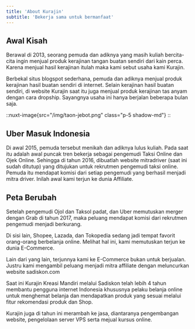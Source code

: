 ```yaml
---
title: 'About Kurajin'
subtitle: 'Bekerja sama untuk bermanfaat'
---
```

## Awal Kisah

Berawal di 2013, seorang pemuda dan adiknya yang masih kuliah bercita-cita ingin menjual produk kerajinan tangan buatan sendiri dari kain perca. Karena menjual hasil kerajinan itulah maka kami sebut usaha kami Kurajin.

Berbekal situs blogspot sederhana, pemuda dan adiknya menjual produk kerajinan hasil buatan sendiri di internet. Selain kerajinan hasil buatan sendiri, di website Kurajin saat itu juga menjual produk kerajinan tas anyam dengan cara dropship. Sayangnya usaha ini hanya berjalan beberapa bulan saja.

::nuxt-image{src="/img/taon-jebot.png" class="p-5 shadow-md"}
::

## Uber Masuk Indonesia

Di awal 2015, pemuda tersebut menikah dan adiknya lulus kuliah. Pada saat itu adalah awal puncak tren bekerja sebagai pengemudi Taksi Online dan Ojek Online. Sehingga di tahun 2016, dibuatlah website mitradriver (saat ini sudah ditutup) yang ditujukan untuk rekrutmen pengemudi taksi online. Pemuda itu mendapat komisi dari setiap pengemudi yang berhasil menjadi mitra driver. Inilah awal kami terjun ke dunia Affiliate.

## Peta Berubah

Setelah pengemudi Ojol dan Taksol padat, dan Uber memutuskan merger dengan Grab di tahun 2017, maka peluang mendapat komisi dari rekrutmen pengemudi menjadi berkurang.

Di sisi lain, Shopee, Lazada, dan Tokopedia sedang jadi tempat favorit orang-orang berbelanja online. Melihat hal ini, kami memutuskan terjun ke dunia E-Commerce.

Lain dari yang lain, terjunnya kami ke E-Commerce bukan untuk berjualan. Justru kami mengambil peluang menjadi mitra affiliate dengan meluncurkan website sadiskon.com

Saat ini Kurajin Kreasi Mandiri melalui Sadiskon telah lebih 4 tahun membantu pengguna internet Indonesia khususnya pelaku belanja online untuk menghemat belanja dan mendapatkan produk yang sesuai melalui fitur rekomendasi produk dan Shop.

Kurajin juga di tahun ini merambah ke jasa, diantaranya pengembangan website, pengelolaan server VPS serta mejual kursus online.